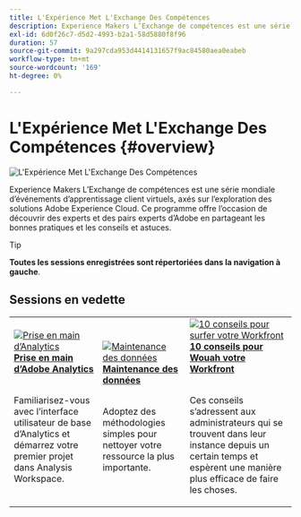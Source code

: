 ```yaml
---
title: L'Expérience Met L'Exchange Des Compétences
description: Experience Makers L’Exchange de compétences est une série mondiale d’événements d’apprentissage client virtuels, axés sur l’exploration des solutions Adobe Experience Cloud.
exl-id: 6d0f26c7-d5d2-4993-b2a1-58d5880f8f96
duration: 57
source-git-commit: 9a297cda953d4414131657f9ac84580aea0eabeb
workflow-type: tm+mt
source-wordcount: '169'
ht-degree: 0%

---
```


# L&#39;Expérience Met L&#39;Exchange Des Compétences {#overview}

<img alt="L&apos;Expérience Met L&apos;Exchange Des Compétences" src="https://cdn.experienceleague.adobe.com/thumb/the-skill-exchange.png?lang=fr" />

Experience Makers L’Exchange de compétences est une série mondiale d’événements d’apprentissage client virtuels, axés sur l’exploration des solutions Adobe Experience Cloud. Ce programme offre l’occasion de découvrir des experts et des pairs experts d’Adobe en partageant les bonnes pratiques et les conseils et astuces.

>[!TIP]
>
>**Toutes les sessions enregistrées sont répertoriées dans la navigation à gauche**.

<div id="recs-overview-body-1"></div>
<div id="recs-overview-body-2"></div>
<div id="recs-overview-body-3"></div>
<div id="recs-overview-body-4"></div>
<div id="recs-overview-body-5"></div>
<div id="recs-overview-body-6"></div>

<div id="past-events">


</div>

## Sessions en vedette

<table>
  <tr>
   <td>
      <a href="analytics/jun2021/getting-started.md">
      <img alt="Prise en main d’Analytics" src="./assets/analytics-getting-started.png"/>
      </a>
      <div>
         <a href="analytics/jun2021/getting-started.md"><strong>Prise en main d’Adobe Analytics</strong></a>
<!---         <br/><em>foo</em> -->
      </div>
      <p>
        <br/>
         Familiarisez-vous avec l’interface utilisateur de base d’Analytics et démarrez votre premier projet dans Analysis Workspace.
      </p>
    </td>
   <td>
      <a href="marketo/feb2022/data-maintenance.md">
      <img alt="Maintenance des données" src="./assets/data-maintenance.png"/>
      </a>
      <div>
         <a href="marketo/feb2022/data-maintenance.md"><strong>Maintenance des données</strong></a>
<!---         <br/><em>foo</em> -->
      </div>
      <p>
        <br/>
         Adoptez des méthodologies simples pour nettoyer votre ressource la plus importante.
      </p>
    </td>
   <td>
      <a href="workfront/apr2022/ten-tips.md">
      <img alt="10 conseils pour surfer votre Workfront" src="./assets/workfront-10-tips.png"/>
      </a>
      <div>
         <a href="workfront/apr2022/ten-tips.md"><strong>10 conseils pour Wouah votre Workfront</strong></a>
<!---         <br/><em>foo</em> -->
      </div>
      <p>
        <br/>
         Ces conseils s’adressent aux administrateurs qui se trouvent dans leur instance depuis un certain temps et espèrent une manière plus efficace de faire les choses.
      </p>
    </td>
  </tr>
</table>
